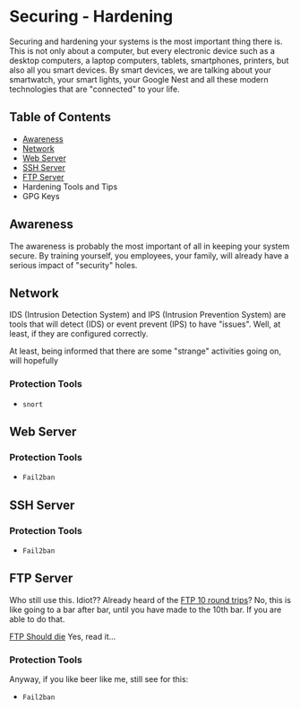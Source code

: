 # Securing - Hardening

Securing and hardening your systems is the most important thing there is. This is not only about a computer, but every electronic device such as a desktop computers, a laptop computers, tablets, smartphones, printers, but also all you smart devices. By smart devices, we are talking about your smartwatch, your smart lights, your Google Nest and all these modern technologies that are "connected" to your life.

## Table of Contents

- [Awareness](securing-hardening#awareness) 
- [Network](securing-hardening#network) 
- [Web Server](securing-hardening#web-server)
- [SSH Server](securing-hardening#ssh-server)
- [FTP Server](securing-hardening#ftp-server)
- Hardening Tools and Tips
- GPG Keys

## Awareness

The awareness is probably the most important of all in keeping your system secure. By training yourself, you employees, your family, will already have a serious impact of "security" holes.

## Network

IDS (Intrusion Detection System) and IPS (Intrusion Prevention System) are tools that will detect (IDS) or event prevent (IPS) to have "issues". Well, at least, if they are configured correctly.

At least, being informed that there are some "strange" activities going on, will hopefully  

### Protection Tools

* `snort`

## Web Server

### Protection Tools

* `Fail2ban`

## SSH Server

### Protection Tools

* `Fail2ban`

## FTP Server

Who still use this. Idiot?? Already heard of the [FTP 10 round trips](https://mywiki.wooledge.org/FtpMustDie)?
No, this is like going to a bar after bar, until you have made to the 10th bar. If you are able to do that.

[FTP Should die](https://mywiki.wooledge.org/FtpMustDie) Yes, read it...

### Protection Tools

Anyway, if you like beer like me, still see for this:

* `Fail2ban`
